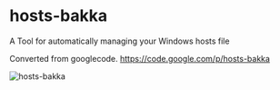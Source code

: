 hosts-bakka
===========

A Tool for automatically managing your Windows hosts file

Converted from googlecode.
https://code.google.com/p/hosts-bakka

![hosts-bakka](http://farm3.static.flickr.com/2494/3835450151_decdaf2e73.jpg)
